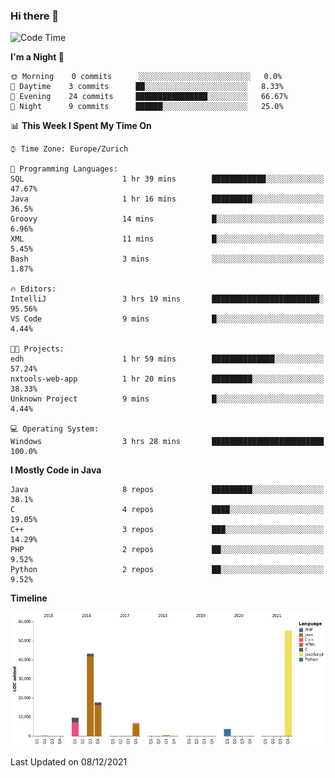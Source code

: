 ### Hi there 👋

<!--START_SECTION:waka-->
![Code Time](http://img.shields.io/badge/Code%20Time-3%2C272%20hrs%201%20min-blue)

**I'm a Night 🦉** 

```text
🌞 Morning    0 commits      ░░░░░░░░░░░░░░░░░░░░░░░░░   0.0% 
🌆 Daytime    3 commits      ██░░░░░░░░░░░░░░░░░░░░░░░   8.33% 
🌃 Evening    24 commits     ████████████████░░░░░░░░░   66.67% 
🌙 Night      9 commits      ██████░░░░░░░░░░░░░░░░░░░   25.0%

```


📊 **This Week I Spent My Time On** 

```text
⌚︎ Time Zone: Europe/Zurich

💬 Programming Languages: 
SQL                      1 hr 39 mins        ████████████░░░░░░░░░░░░░   47.67% 
Java                     1 hr 16 mins        █████████░░░░░░░░░░░░░░░░   36.5% 
Groovy                   14 mins             █░░░░░░░░░░░░░░░░░░░░░░░░   6.96% 
XML                      11 mins             █░░░░░░░░░░░░░░░░░░░░░░░░   5.45% 
Bash                     3 mins              ░░░░░░░░░░░░░░░░░░░░░░░░░   1.87%

🔥 Editors: 
IntelliJ                 3 hrs 19 mins       ████████████████████████░   95.56% 
VS Code                  9 mins              █░░░░░░░░░░░░░░░░░░░░░░░░   4.44%

🐱‍💻 Projects: 
edh                      1 hr 59 mins        ██████████████░░░░░░░░░░░   57.24% 
nxtools-web-app          1 hr 20 mins        █████████░░░░░░░░░░░░░░░░   38.33% 
Unknown Project          9 mins              █░░░░░░░░░░░░░░░░░░░░░░░░   4.44%

💻 Operating System: 
Windows                  3 hrs 28 mins       █████████████████████████   100.0%

```

**I Mostly Code in Java** 

```text
Java                     8 repos             █████████░░░░░░░░░░░░░░░░   38.1% 
C                        4 repos             ████░░░░░░░░░░░░░░░░░░░░░   19.05% 
C++                      3 repos             ███░░░░░░░░░░░░░░░░░░░░░░   14.29% 
PHP                      2 repos             ██░░░░░░░░░░░░░░░░░░░░░░░   9.52% 
Python                   2 repos             ██░░░░░░░░░░░░░░░░░░░░░░░   9.52%

```


**Timeline**

![Chart not found](https://raw.githubusercontent.com/JimR21/JimR21/master/charts/bar_graph.png) 


 Last Updated on 08/12/2021
<!--END_SECTION:waka-->

<!--
**JimR21/JimR21** is a ✨ _special_ ✨ repository because its `README.md` (this file) appears on your GitHub profile.

Here are some ideas to get you started:

- 🔭 I’m currently working on ...
- 🌱 I’m currently learning ...
- 👯 I’m looking to collaborate on ...
- 🤔 I’m looking for help with ...
- 💬 Ask me about ...
- 📫 How to reach me: ...
- 😄 Pronouns: ...
- ⚡ Fun fact: ...
-->

